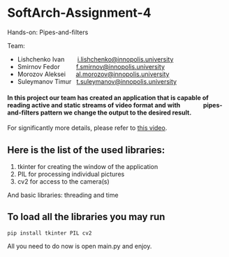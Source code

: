 # SoftArch-Assignment-4
Hands-on: Pipes-and-filters

Team: 
- Lishchenko Ivan &ensp; &ensp; &nbsp;i.lishchenko@innopolis.university
- Smirnov Fedor &ensp; &ensp; &nbsp; &nbsp;f.smirnov@innopolis.university
- Morozov Aleksei &nbsp; &nbsp; &nbsp;al.morozov@innopolis.university
- Suleymanov Timur &nbsp; t.suleymanov@innopolis.university

#### In this project our team has created an application that is capable of reading active and static streams of video format and with &ensp;&ensp;&ensp;&ensp;&ensp;&ensp;&ensp;pipes-and-filters pattern we change the output to the desired result.
For significantly more details, please refer to [this video](https://pages.github.com/).

## Here is the list of the used libraries:
1. tkinter for creating the window of the application
2. PIL for processing individual pictures
3. cv2 for access to the camera(s)

  And basic libraries: threading and time

## To load all the libraries you may run
```
pip install tkinter PIL cv2
```
All you need to do now is open main.py and enjoy.
